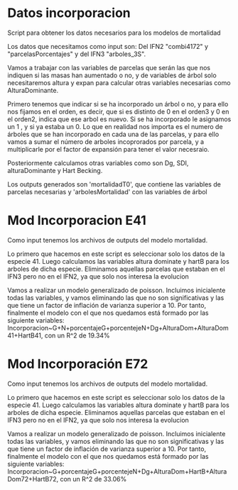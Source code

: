 # Datos incorporacion
Script para obtener los datos necesarios para los modelos de mortalidad

Los datos que necesitamos como input son: Del IFN2 "combi4172" y "parcelasPorcentajes" y del IFN3 "arboles_3S".

Vamos a trabajar con las variables de parcelas que serán las que nos indiquen si las masas han aumentado o no, y de variables de árbol solo necesitaremos altura y expan para calcular otras variables necesarias como AlturaDominante.

Primero tenemos que indicar si se ha incorporado un árbol o no, y para ello nos fijamos en el orden, es decir, que si es distinto de 0 en el orden3 y 0 en el orden2, indica que ese arbol es nuevo. Si se ha incorporado le asignamos un 1 , y si ya estaba un 0. Lo que en realidad nos importa es el numero de árboles que se han incorporado en cada una de las parcelas, y para ello vamos a sumar el número de arboles incoprorados por parcela, y a multiplicarle por el factor de expansión para tener el valor necesraio.

Posteriormente calculamos otras variables como son Dg, SDI, alturaDominante y Hart Becking.

Los outputs generados son 'mortalidadT0', que contiene las variables de parcelas necesarias y 'arbolesMortalidad' con las variables de árbol

# Mod Incorporacion E41
Como input tenemos los archivos de outputs del modelo mortalidad.

Lo primero que hacemos en este script es seleccionar solo los datos de la especie 41. Luego calculamos las variables altura dominate y hartB para los arboles de dicha especie. Eliminamos aquellas parcelas que estaban en el IFN3 pero no en el IFN2, ya que solo nos interesa la evolucion

Vamos a realizar un modelo generalizado de poisson. Incluimos inicialente todas las variables, y vamos eliminando las que no son significativas y las que tiene un factor de inflación de varianza superior a 10. Por tanto, finalmente el modelo con el que nos quedamos está formado por las siguiente variables: Incorporacion~G+N+porcentajeG+porcentejeN+Dg+AlturaDom+AlturaDom41+HartB41, con un R^2 de 19.34%

# Mod Incorporación E72
Como input tenemos los archivos de outputs del modelo mortalidad.

Lo primero que hacemos en este script es seleccionar solo los datos de la especie 41. Luego calculamos las variables altura dominate y hartB para los arboles de dicha especie. Eliminamos aquellas parcelas que estaban en el IFN3 pero no en el IFN2, ya que solo nos interesa la evolucion

Vamos a realizar un modelo generalizado de poisson. Incluimos inicialente todas las variables, y vamos eliminando las que no son significativas y las que tiene un factor de inflación de varianza superior a 10. Por tanto, finalmente el modelo con el que nos quedamos está formado por las siguiente variables: Incorporacion~G+porcentajeG+porcentejeN+Dg+AlturaDom+HartB+AlturaDom72+HartB72, con un R^2 de 33.06%
